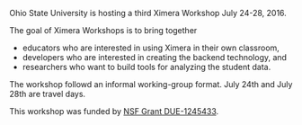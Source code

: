 Ohio State University is hosting a third Ximera Workshop July 24-28, 2016.

The goal of Ximera Workshops is to bring together

- educators who are interested in using Ximera in their own classroom,
- developers who are interested in creating the backend technology, and
- researchers who want to build tools for analyzing the student data.

The workshop followd an informal working-group format.  July 24th
and July 28th are travel days.

This workshop was funded by
[NSF Grant DUE-1245433](http://www.nsf.gov/awardsearch/showAward?AWD_ID=1245433).

